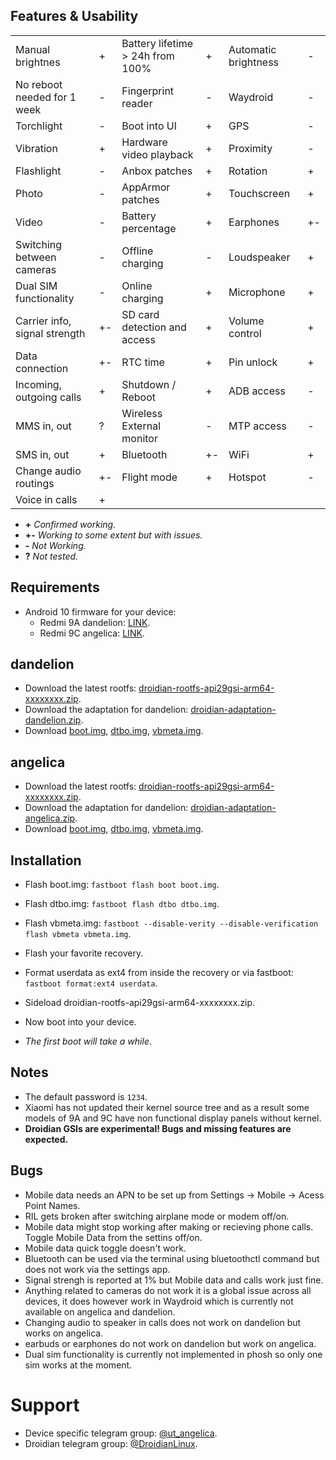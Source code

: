 ## Features & Usability

|                               	|    	|                                  	|    	|                      	|   	|
|-------------------------------	|----	|----------------------------------	|----	|----------------------	|---	|
| Manual brightnes              	|  + 	| Battery lifetime > 24h from 100% 	|  + 	| Automatic brightness  |  - 	|
| No reboot needed for 1 week      	|  - 	| Fingerprint reader  	                |  - 	| Waydroid		|  -	|
| Torchlight                    	|  - 	| Boot into UI                     	|  + 	| GPS                 	|  - 	|
| Vibration                     	|  + 	| Hardware video playback          	|  + 	| Proximity          	|  - 	|
| Flashlight                    	|  - 	| Anbox patches                    	|  + 	| Rotation            	|  + 	|
| Photo                         	|  - 	| AppArmor patches                 	|  + 	| Touchscreen          	|  + 	|
| Video                         	|  - 	| Battery percentage               	|  + 	| Earphones           	|  +- 	|
| Switching between cameras     	|  - 	| Offline charging                 	|  - 	| Loudspeaker          	|  + 	|
| Dual SIM functionality        	|  - 	| Online charging                  	|  + 	| Microphone          	|  + 	|
| Carrier info, signal strength 	|  +- 	| SD card detection and access     	|  + 	| Volume control       	|  + 	|
| Data connection               	|  +- 	| RTC time                         	|  + 	| Pin unlock           	|  + 	|
| Incoming, outgoing calls      	|  + 	| Shutdown / Reboot                	|  + 	| ADB access          	|  - 	|
| MMS in, out                   	|  ? 	| Wireless External monitor        	|  - 	| MTP access           	|  - 	|
| SMS in, out                    	|  + 	| Bluetooth                        	|  +- 	| WiFi			|  +	|
| Change audio routings          	|  +-	| Flight mode                      	|  + 	| Hotspot		|  -	|
| Voice in calls                	|  + 	|

- **+** *Confirmed working.*
- **+-** *Working to some extent but with issues.*
- **-** *Not Working.*
- **?** *Not tested.*

## Requirements

- Android 10 firmware for your device:
  - Redmi 9A dandelion: [LINK](https://xiaomifirmwareupdater.com/archive/miui/dandelion/).
  - Redmi 9C angelica: [LINK](https://xiaomifirmwareupdater.com/archive/miui/angelica/).

## dandelion
- Download the latest rootfs:  [droidian-rootfs-api29gsi-arm64-xxxxxxxx.zip](https://github.com/droidian-images/rootfs-api29gsi-all/releases).
- Download the adaptation for dandelion: [droidian-adaptation-dandelion.zip](https://bardia.tech/droidian/droidian-adaptation-dandelion.zip).
- Download [boot.img](https://bardia.tech/droidian/boot-dandelion.img), [dtbo.img](https://bardia.tech/droidian/dtbo-dandelion.img), [vbmeta.img](https://bardia.tech/droidian/vbmeta-dandelion.img).

## angelica
- Download the latest rootfs:  [droidian-rootfs-api29gsi-arm64-xxxxxxxx.zip](https://github.com/droidian-images/rootfs-api29gsi-all/releases).
- Download the adaptation for dandelion: [droidian-adaptation-angelica.zip](https://bardia.tech/droidian/droidian-adaptation-angelica.zip).
- Download [boot.img](https://bardia.tech/droidian/boot-angelica.img), [dtbo.img](https://bardia.tech/droidian/dtbo-angelica.img), [vbmeta.img](https://bardia.tech/droidian/vbmeta-angelica.img).

## Installation
- Flash boot.img: `fastboot flash boot boot.img`.
- Flash dtbo.img: `fastboot flash dtbo dtbo.img`.
- Flash vbmeta.img: `fastboot --disable-verity --disable-verification flash vbmeta vbmeta.img`.
- Flash your favorite recovery.
- Format userdata as ext4 from inside the recovery or via fastboot: `fastboot format:ext4 userdata`.

- Sideload droidian-rootfs-api29gsi-arm64-xxxxxxxx.zip.
- Now boot into your device.
- *The first boot will take a while*.

## Notes
- The default password is `1234`.
- Xiaomi has not updated their kernel source tree and as a result some models of 9A and 9C have non functional display panels without kernel.
- **Droidian GSIs are experimental! Bugs and missing features are expected.**

## Bugs
- Mobile data needs an APN to be set up from Settings -> Mobile -> Acess Point Names.
- RIL gets broken after switching airplane mode or modem off/on.
- Mobile data might stop working after making or recieving phone calls. Toggle Mobile Data from the settins off/on.
- Mobile data quick toggle doesn't work.
- Bluetooth can be used via the terminal using bluetoothctl command but does not work via the settings app.
- Signal strengh is reported at 1% but Mobile data and calls work just fine.
- Anything related to cameras do not work it is a global issue across all devices, it does however work in Waydroid which is currently not available on angelica and dandelion.
- Changing audio to speaker in calls does not work on dandelion but works on angelica.
- earbuds or earphones do not work on dandelion but work on angelica.
- Dual sim functionality is currently not implemented in phosh so only one sim works at the moment.

# Support
- Device specific telegram group: [@ut_angelica](https://t.me/ut_angelica).
- Droidian telegram group: [@DroidianLinux](https://t.me/DroidianLinux).
